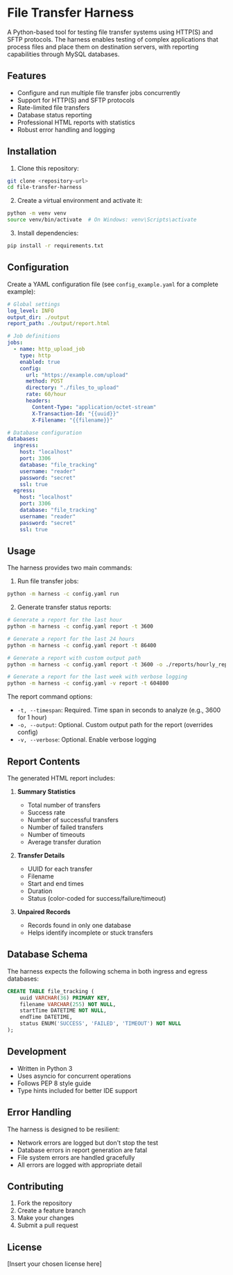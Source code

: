 # File Transfer Harness

A Python-based tool for testing file transfer systems using HTTP(S) and SFTP protocols. The harness enables testing of complex applications that process files and place them on destination servers, with reporting capabilities through MySQL databases.

## Features

- Configure and run multiple file transfer jobs concurrently
- Support for HTTP(S) and SFTP protocols
- Rate-limited file transfers
- Database status reporting
- Professional HTML reports with statistics
- Robust error handling and logging

## Installation

1. Clone this repository:
```bash
git clone <repository-url>
cd file-transfer-harness
```

2. Create a virtual environment and activate it:
```bash
python -m venv venv
source venv/bin/activate  # On Windows: venv\Scripts\activate
```

3. Install dependencies:
```bash
pip install -r requirements.txt
```

## Configuration

Create a YAML configuration file (see `config_example.yaml` for a complete example):

```yaml
# Global settings
log_level: INFO
output_dir: ./output
report_path: ./output/report.html

# Job definitions
jobs:
  - name: http_upload_job
    type: http
    enabled: true
    config:
      url: "https://example.com/upload"
      method: POST
      directory: "./files_to_upload"
      rate: 60/hour
      headers:
        Content-Type: "application/octet-stream"
        X-Transaction-Id: "{{uuid}}"
        X-Filename: "{{filename}}"

# Database configuration
databases:
  ingress:
    host: "localhost"
    port: 3306
    database: "file_tracking"
    username: "reader"
    password: "secret"
    ssl: true
  egress:
    host: "localhost"
    port: 3306
    database: "file_tracking"
    username: "reader"
    password: "secret"
    ssl: true
```

## Usage

The harness provides two main commands:

1. Run file transfer jobs:
```bash
python -m harness -c config.yaml run
```

2. Generate transfer status reports:
```bash
# Generate a report for the last hour
python -m harness -c config.yaml report -t 3600

# Generate a report for the last 24 hours
python -m harness -c config.yaml report -t 86400

# Generate a report with custom output path
python -m harness -c config.yaml report -t 3600 -o ./reports/hourly_report.html

# Generate a report for the last week with verbose logging
python -m harness -c config.yaml -v report -t 604800
```

The report command options:
- `-t, --timespan`: Required. Time span in seconds to analyze (e.g., 3600 for 1 hour)
- `-o, --output`: Optional. Custom output path for the report (overrides config)
- `-v, --verbose`: Optional. Enable verbose logging

## Report Contents

The generated HTML report includes:

1. **Summary Statistics**
   - Total number of transfers
   - Success rate
   - Number of successful transfers
   - Number of failed transfers
   - Number of timeouts
   - Average transfer duration

2. **Transfer Details**
   - UUID for each transfer
   - Filename
   - Start and end times
   - Duration
   - Status (color-coded for success/failure/timeout)

3. **Unpaired Records**
   - Records found in only one database
   - Helps identify incomplete or stuck transfers

## Database Schema

The harness expects the following schema in both ingress and egress databases:

```sql
CREATE TABLE file_tracking (
    uuid VARCHAR(36) PRIMARY KEY,
    filename VARCHAR(255) NOT NULL,
    startTime DATETIME NOT NULL,
    endTime DATETIME,
    status ENUM('SUCCESS', 'FAILED', 'TIMEOUT') NOT NULL
);
```

## Development

- Written in Python 3
- Uses asyncio for concurrent operations
- Follows PEP 8 style guide
- Type hints included for better IDE support

## Error Handling

The harness is designed to be resilient:
- Network errors are logged but don't stop the test
- Database errors in report generation are fatal
- File system errors are handled gracefully
- All errors are logged with appropriate detail

## Contributing

1. Fork the repository
2. Create a feature branch
3. Make your changes
4. Submit a pull request

## License

[Insert your chosen license here] 